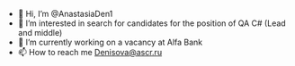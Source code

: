 - 👋 Hi, I’m @AnastasiaDen1
- 👀 I’m interested in search for candidates for the position of QA C# (Lead and middle)
- 🌱 I’m currently working on a vacancy at Alfa Bank
- 📫 How to reach me Denisova@ascr.ru

<!---
AnastasiaDen1/AnastasiaDen1 is a ✨ special ✨ repository because its `README.md` (this file) appears on your GitHub profile.
You can click the Preview link to take a look at your changes.
--->
